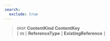 ```yaml
---
search:
  exclude: true
---
```

<!--start-->

> `DROP` **ContentKind** **ContentKey** <br>
      \[ `ON` \[ **ReferenceType** \] **ExistingReference** \]
